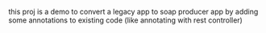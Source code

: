 this proj is a demo to convert a legacy app to soap producer app
by adding some annotations to existing code (like annotating with rest controller)
